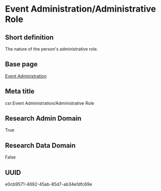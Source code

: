 # Event Administration/Administrative Role
## Short definition
The nature of the person's administrative role.
## Base page
[Event Administration](../../Objects/Event%20Administration.md)
## Meta title
csr:Event Administration/Administrative Role
## Research Admin Domain
True
## Research Data Domain
False
## UUID
e0cb9571-4692-45ab-85d7-ab34efdfc69e
